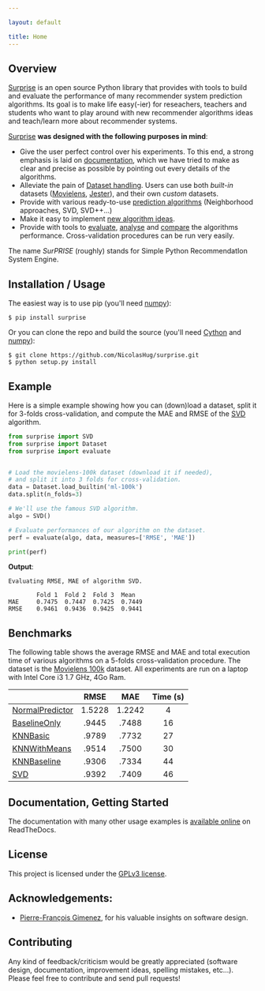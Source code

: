 ```yaml
---

layout: default

title: Home
---
```



Overview
--------

[Surprise](https://NicolasHug.github.io/Surprise/) is an open source Python library
that provides with tools to build and evaluate the performance of many
recommender system prediction algorithms. Its goal is to make life easy(-ier)
for reseachers, teachers and students who want to play around with new
recommender algorithms ideas and teach/learn more about recommender systems.

[Surprise](https://NicolasHug.github.io/Surprise/) **was designed with the following
purposes in mind**:

- Give the user perfect control over his experiments. To this end, a strong
  emphasis is laid on
  [documentation](http://surprise.readthedocs.io/en/latest/index.html), which we
  have tried to make as clear and precise as possible by pointing out every
  details of the algorithms.
- Alleviate the pain of [Dataset
  handling](http://surprise.readthedocs.io/en/latest/getting_started.html#load-a-custom-dataset).
  Users can use both *built-in* datasets
  ([Movielens](http://grouplens.org/datasets/movielens/),
  [Jester](http://eigentaste.berkeley.edu/dataset/)), and their own *custom* datasets.
- Provide with various ready-to-use [prediction
  algorithms](http://surprise.readthedocs.io/en/latest/prediction_algorithms_package.html) (Neighborhood approaches, SVD, SVD++...)
- Make it easy to implement [new algorithm
  ideas](http://surprise.readthedocs.io/en/latest/building_custom_algo.html).
- Provide with tools to [evaluate](http://surprise.readthedocs.io/en/latest/evaluate.html),
  [analyse](http://nbviewer.jupyter.org/github/NicolasHug/Surprise/tree/master/examples/notebooks/KNNBasic_analysis.ipynb/)
  and
  [compare](http://nbviewer.jupyter.org/github/NicolasHug/Surprise/blob/master/examples/notebooks/Compare.ipynb)
  the algorithms performance. Cross-validation procedures can be run very easily.

The name *SurPRISE* (roughly) stands for Simple Python RecommendatIon System
Engine.

Installation / Usage
--------------------

The easiest way is to use pip (you'll need [numpy](http://www.numpy.org/)):

    $ pip install surprise

Or you can clone the repo and build the source (you'll need
[Cython](http://cython.org/) and [numpy](http://www.numpy.org/)):

    $ git clone https://github.com/NicolasHug/surprise.git
    $ python setup.py install

Example
-------

Here is a simple example showing how you can (down)load a dataset, split it for
3-folds cross-validation, and compute the MAE and RMSE of the
[SVD](http://surprise.readthedocs.io/en/latest/matrix_factorization.html#surprise.prediction_algorithms.matrix_factorization.SVD)
algorithm.

```python
from surprise import SVD
from surprise import Dataset
from surprise import evaluate


# Load the movielens-100k dataset (download it if needed),
# and split it into 3 folds for cross-validation.
data = Dataset.load_builtin('ml-100k')
data.split(n_folds=3)

# We'll use the famous SVD algorithm.
algo = SVD()

# Evaluate performances of our algorithm on the dataset.
perf = evaluate(algo, data, measures=['RMSE', 'MAE'])

print(perf)
```

**Output**:

```
Evaluating RMSE, MAE of algorithm SVD.

        Fold 1  Fold 2  Fold 3  Mean
MAE     0.7475  0.7447  0.7425  0.7449
RMSE    0.9461  0.9436  0.9425  0.9441
```

Benchmarks
----------

The following table shows the average RMSE and MAE and total execution time of various algorithms on a 5-folds cross-validation procedure. The dataset is the [Movielens 100k](http://grouplens.org/datasets/movielens/) dataset.
All experiments are run on a laptop with Intel Core i3 1.7 GHz, 4Go Ram.

|                 |  RMSE  |   MAE  | Time (s) |
|-----------------|:------:|:------:|:--------:|
| [NormalPredictor](http://surprise.readthedocs.io/en/latest/basic_algorithms.html#surprise.prediction_algorithms.random_pred.NormalPredictor) | 1.5228 | 1.2242 |     4    |
| [BaselineOnly](http://surprise.readthedocs.io/en/latest/basic_algorithms.html#surprise.prediction_algorithms.baseline_only.BaselineOnly)    |  .9445 |  .7488 |    16    |
| [KNNBasic](http://surprise.readthedocs.io/en/latest/knn_inspired.html#surprise.prediction_algorithms.knns.KNNBasic)        |  .9789 |  .7732 |    27    |
| [KNNWithMeans](http://surprise.readthedocs.io/en/latest/knn_inspired.html#surprise.prediction_algorithms.knns.KNNWithMeans)    |  .9514 |  .7500 |    30    |
| [KNNBaseline](http://surprise.readthedocs.io/en/latest/knn_inspired.html#surprise.prediction_algorithms.knns.KNNBaseline)     |  .9306 |  .7334 |    44    |
| [SVD](http://surprise.readthedocs.io/en/latest/matrix_factorization.html#surprise.prediction_algorithms.matrix_factorization.SVD)             |  .9392 |  .7409 |    46    |

Documentation, Getting Started
------------------------------

The documentation with many other usage examples is [available
online](http://surprise.readthedocs.io/en/latest/index.html) on ReadTheDocs.

License
-------

This project is licensed under the [GPLv3
license](https://www.gnu.org/licenses/gpl-3.0.en.html).

Acknowledgements:
----------------

- [Pierre-François Gimenez](https://github.com/PFgimenez), for his valuable
  insights on software design.

Contributing
------------

Any kind of feedback/criticism would be greatly appreciated (software design,
documentation, improvement ideas, spelling mistakes, etc...). Please feel free
to contribute and send pull requests!
